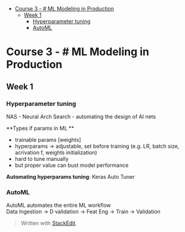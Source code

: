 <!DOCTYPE html>
<html>

<head>
  <meta charset="utf-8">
  <meta name="viewport" content="width=device-width, initial-scale=1.0">
  <title>3-ML Modeling Pipelines in Prod</title>
  <link rel="stylesheet" href="https://stackedit.io/style.css" />
</head>

<body class="stackedit">
  <div class="stackedit__html"><p><div class="toc">
<ul>
<li><a href="#course-3----ml-modeling-in-production">Course 3 - # ML Modeling in Production</a>
<ul>
<li><a href="#week-1">Week 1</a>
<ul>
<li><a href="#hyperparameter-tuning">Hyperparameter tuning</a></li>
<li><a href="#automl">AutoML</a></li>
</ul>
</li>
</ul>
</li>
</ul>
</div></p>
<h1 id="course-3----ml-modeling-in-production">Course 3 - # ML Modeling in Production</h1>
<h2 id="week-1">Week 1</h2>
<h3 id="hyperparameter-tuning">Hyperparameter tuning</h3>
<p>NAS - Neural Arch Search - automating the design of AI nets</p>
<p>**Types if params in ML **</p>
<ul>
<li>trainable params [weights]</li>
<li>hyperparams -&gt; adjustable, set before training (e.g. LR, batch size, acrivation f, weights initialization)</li>
<li>hard to tune manually</li>
<li>but proper value can bust model performance</li>
</ul>
<p><strong>Automating hyperparams tuning</strong>: Keras Auto Tuner</p>
<h3 id="automl">AutoML</h3>
<p>AutoML automates the entire ML workflow<br>
Data Ingestion -&gt; D validation -&gt; Feat Eng -&gt; Train -&gt; Validation</p>
<blockquote>
<p>Written with <a href="https://stackedit.io/">StackEdit</a>.</p>
</blockquote>
</div>
</body>

</html>

